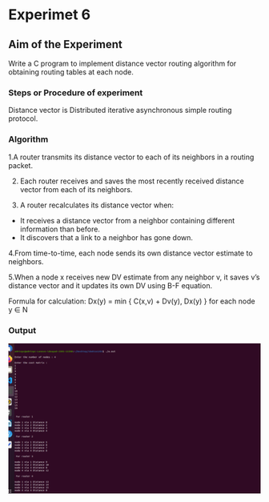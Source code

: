 # Experimet 6

## Aim of the Experiment
Write a C program to implement distance vector routing algorithm for obtaining routing tables at each node.

### Steps or Procedure of experiment

Distance vector is Distributed iterative asynchronous simple routing protocol.

### Algorithm

1.A router transmits its distance vector to each of its neighbors in a routing packet.

2. Each router receives and saves the most recently received distance vector from each of its neighbors.

3. A router recalculates its distance vector when:
  - It receives a distance vector from a neighbor containing different information than before.
  - It discovers that a link to a neighbor has gone down.

4.From time-to-time, each node sends its own distance vector estimate to neighbors.

5.When a node x receives new DV estimate from any neighbor v, it saves v’s distance vector and it updates its own DV using B-F equation.

 Formula for calculation:  Dx(y) = min { C(x,v) + Dv(y), Dx(y) } for each node y ∈ N

### Output
 
 
![output](distance_vector.png)
